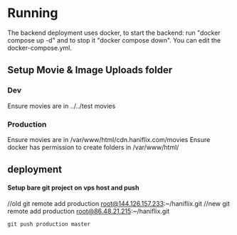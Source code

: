 
# Running
The backend deployment uses docker, to start the backend: run "docker compose up -d" and to stop it "docker compose down".
You can edit the docker-compose.yml.

## Setup Movie & Image Uploads folder

### Dev
Ensure movies are in ../../test movies

### Production
Ensure movies are in /var/www/html/cdn.haniflix.com/movies
Ensure docker has permission to create folders in /var/www/html/

## deployment

#### Setup bare git project on vps host and push
//old
git remote add production root@144.126.157.233:~/haniflix.git
//new
git remote add production root@86.48.21.215:~/haniflix.git

`git push production master`

